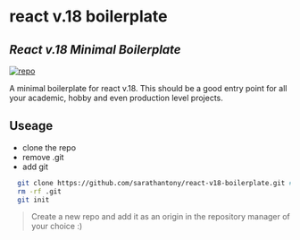  # react v.18 boilerplate

  ## _React v.18 Minimal Boilerplate_

  [![repo](https://travis-ci.org/joemccann/dillinger.svg?branch=master)](https://github.com/sarathantony/react-v18-boilerplate.git)
  
  A minimal boilerplate for react v.18. This should be a good entry point for all your academic, hobby and even production level projects.
  
  ## Useage
  
  - clone the repo
  - remove .git
  - add git

```sh
  git clone https://github.com/sarathantony/react-v18-boilerplate.git #https
  rm -rf .git
  git init
  ```

> Create a new repo and add it as an origin in the repository manager of your choice :)

